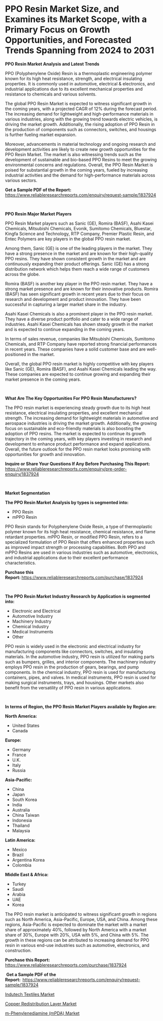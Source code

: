 <p><h1>PPO Resin Market Size, and Examines its Market Scope, with a Primary Focus on Growth Opportunities, and Forecasted Trends Spanning from 2024 to 2031</h1></p><p><strong>PPO Resin Market Analysis and Latest Trends</strong></p>
<p><p>PPO (Polyphenylene Oxide) Resin is a thermoplastic engineering polymer known for its high heat resistance, strength, and electrical insulating properties. It is commonly used in automotive, electrical & electronics, and industrial applications due to its excellent mechanical properties and resistance to chemicals and various solvents.</p><p>The global PPO Resin Market is expected to witness significant growth in the coming years, with a projected CAGR of 12% during the forecast period. The increasing demand for lightweight and high-performance materials in various industries, along with the growing trend towards electric vehicles, is driving the market growth. Additionally, the rising adoption of PPO Resin in the production of components such as connectors, switches, and housings is further fueling market expansion.</p><p>Moreover, advancements in material technology and ongoing research and development activities are likely to create new growth opportunities for the PPO Resin Market. The market is also witnessing trends such as the development of sustainable and bio-based PPO Resins to meet the growing environmental concerns and regulations. Overall, the PPO Resin Market is poised for substantial growth in the coming years, fueled by increasing industrial activities and the demand for high-performance materials across various sectors.</p></p>
<p><strong>Get a Sample PDF of the Report:&nbsp;</strong> <a href="https://www.reliableresearchreports.com/enquiry/request-sample/1837924">https://www.reliableresearchreports.com/enquiry/request-sample/1837924</a></p>
<p>&nbsp;</p>
<p><strong>PPO Resin Major Market Players</strong></p>
<p><p>PPO Resin Market players such as Sanic (GE), Romira (BASF), Asahi Kasei Chemicals, Mitsubishi Chemicals, Evonik, Sumitomo Chemicals, Bluestar, Kingfa Science and Technology, RTP Company, Premier Plastic Resin, and Entec Polymers are key players in the global PPO resin market. </p><p>Among them, Sanic (GE) is one of the leading players in the market. They have a strong presence in the market and are known for their high-quality PPO resins. They have shown consistent growth in the market and are continuously expanding their product offerings. Sanic (GE) has a strong distribution network which helps them reach a wide range of customers across the globe.</p><p>Romira (BASF) is another key player in the PPO resin market. They have a strong market presence and are known for their innovative products. Romira (BASF) has seen significant growth in recent years due to their focus on research and development and product innovation. They have been successful in capturing a larger market share in the industry.</p><p>Asahi Kasei Chemicals is also a prominent player in the PPO resin market. They have a diverse product portfolio and cater to a wide range of industries. Asahi Kasei Chemicals has shown steady growth in the market and is expected to continue expanding in the coming years.</p><p>In terms of sales revenue, companies like Mitsubishi Chemicals, Sumitomo Chemicals, and RTP Company have reported strong financial performances in recent years. These companies have a solid customer base and are well-positioned in the market.</p><p>Overall, the global PPO resin market is highly competitive with key players like Sanic (GE), Romira (BASF), and Asahi Kasei Chemicals leading the way. These companies are expected to continue growing and expanding their market presence in the coming years.</p></p>
<p>&nbsp;</p>
<p><strong>What Are The Key Opportunities For PPO Resin Manufacturers?</strong></p>
<p><p>The PPO resin market is experiencing steady growth due to its high heat resistance, electrical insulating properties, and excellent mechanical strength. The increasing demand for lightweight materials in automotive and aerospace industries is driving the market growth. Additionally, the growing focus on sustainable and eco-friendly materials is also boosting the adoption of PPO resins. The market is expected to continue its growth trajectory in the coming years, with key players investing in research and development to enhance product performance and expand applications. Overall, the future outlook for the PPO resin market looks promising with opportunities for growth and innovation.</p></p>
<p><strong>Inquire or Share Your Questions If Any Before Purchasing This Report:</strong> <a href="https://www.reliableresearchreports.com/enquiry/pre-order-enquiry/1837924">https://www.reliableresearchreports.com/enquiry/pre-order-enquiry/1837924</a></p>
<p>&nbsp;</p>
<p><strong>Market Segmentation</strong></p>
<p><strong>The PPO Resin Market Analysis by types is segmented into:</strong></p>
<p><ul><li>PPO Resin</li><li>mPPO Resin</li></ul></p>
<p><p>PPO Resin stands for Polyphenylene Oxide Resin, a type of thermoplastic polymer known for its high heat resistance, chemical resistance, and flame retardant properties. mPPO Resin, or modified PPO Resin, refers to a specialized formulation of PPO Resin that offers enhanced properties such as improved impact strength or processing capabilities. Both PPO and mPPO Resins are used in various industries such as automotive, electronics, and industrial applications due to their excellent performance characteristics.</p></p>
<p><strong>Purchase this Report:&nbsp;</strong><a href="https://www.reliableresearchreports.com/purchase/1837924">https://www.reliableresearchreports.com/purchase/1837924</a></p>
<p>&nbsp;</p>
<p><strong>The PPO Resin Market Industry Research by Application is segmented into:</strong></p>
<p><ul><li>Electronic and Electrical</li><li>Automotive Industry</li><li>Machinery Industry</li><li>Chemical Industry</li><li>Medical Instruments</li><li>Other</li></ul></p>
<p><p>PPO resin is widely used in the electronic and electrical industry for manufacturing components like connectors, switches, and insulating materials. In the automotive industry, PPO resin is utilized for making parts such as bumpers, grilles, and interior components. The machinery industry employs PPO resin in the production of gears, bearings, and pump components. In the chemical industry, PPO resin is used for manufacturing containers, pipes, and valves. In medical instruments, PPO resin is used for making surgical instruments, trays, and housings. Other markets also benefit from the versatility of PPO resin in various applications.</p></p>
<p>&nbsp;</p>
<p><strong>In terms of Region, the PPO Resin Market Players available by Region are:</strong></p>
<p>
    <p> <strong> North America: </strong>
        <ul>
            <li>United States</li>
            <li>Canada</li>
        </ul>
        </p> 
    <p> <strong> Europe: </strong>
        <ul>
            <li>Germany</li>
            <li>France</li>
            <li>U.K.</li>
            <li>Italy</li>
            <li>Russia</li>
        </ul>
        </p> 
    <p> <strong> Asia-Pacific: </strong>
        <ul>
            <li>China</li>
            <li>Japan</li>
            <li>South Korea</li>
            <li>India</li>
            <li>Australia</li>
            <li>China Taiwan</li>
            <li>Indonesia</li>
            <li>Thailand</li>
            <li>Malaysia</li>
        </ul>
        </p> 
    <p> <strong> Latin America: </strong>
        <ul>
            <li>Mexico</li>
            <li>Brazil</li>
            <li>Argentina Korea</li>
            <li>Colombia</li>
        </ul>
        </p> 
    <p> <strong> Middle East & Africa: </strong>
        <ul>
            <li>Turkey</li>
            <li>Saudi</li>
            <li>Arabia</li>
            <li>UAE</li>
            <li>Korea</li>
        </ul>
    </p>
    </p>
<p><p>The PPO resin market is anticipated to witness significant growth in regions such as North America, Asia-Pacific, Europe, USA, and China. Among these regions, Asia-Pacific is expected to dominate the market with a market share of approximately 40%, followed by North America with a market share of 30%, Europe with 20%, USA with 5%, and China with 5%. The growth in these regions can be attributed to increasing demand for PPO resin in various end-use industries such as automotive, electronics, and construction.</p></p>
<p><strong>Purchase this Report: </strong><a href="https://www.reliableresearchreports.com/purchase/1837924">https://www.reliableresearchreports.com/purchase/1837924</a></p>
<p>&nbsp;<strong>Get a Sample PDF of the Report:&nbsp;&nbsp;</strong><a href="https://www.reliableresearchreports.com/enquiry/request-sample/1837924">https://www.reliableresearchreports.com/enquiry/request-sample/1837924</a></p>
<p><strong></strong></p>
<p><p><a href="https://view.publitas.com/reportprime-1/indutech-textiles-market-growth-market-trends-covid-19-impact-and-forecasts-for-period-from-2023-2030/">Indutech Textiles Market</a></p><p><a href="https://view.publitas.com/reportprime-1/copper-redistribution-layer-market-analysis-and-market-size-global-industry-overview-market-segmentation-and-forecast-2023-to-2030/">Copper Redistribution Layer Market</a></p><p><a href="https://view.publitas.com/reportprime-1/m-phenylenediamine-mpda-market-size-global-industry-overview-market-segmentation-and-forecast-2023-to-2030/">m-Phenylenediamine (mPDA) Market</a></p></p>
